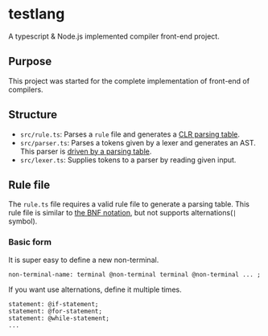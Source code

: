 # testlang
A typescript &amp; Node.js implemented compiler front-end project.

## Purpose
This project was started for the complete implementation of front-end of compilers.

## Structure
- `src/rule.ts`: Parses a `rule` file and generates a [CLR parsing table](https://www.javatpoint.com/clr-1-parsing).
- `src/parser.ts`: Parses a tokens given by a lexer and generates an AST. This parser is [driven by a parsing table](https://www.tutorialspoint.com/compiler_design/compiler_design_bottom_up_parser.htm).
- `src/lexer.ts`: Supplies tokens to a parser by reading given input.

## Rule file
The `rule.ts` file requires a valid rule file to generate a parsing table. This rule file is similar to [the BNF notation](https://en.wikipedia.org/wiki/Backus%E2%80%93Naur_form), but not supports alternations(`|` symbol).

### Basic form
It is super easy to define a new non-terminal.

```
non-terminal-name: terminal @non-terminal terminal @non-terminal ... ;
```

If you want use alternations, define it multiple times.

```
statement: @if-statement;
statement: @for-statement;
statement: @while-statement;
...
```
